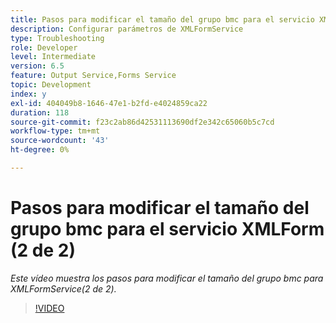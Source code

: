 ```yaml
---
title: Pasos para modificar el tamaño del grupo bmc para el servicio XMLForm (2 de 2)
description: Configurar parámetros de XMLFormService
type: Troubleshooting
role: Developer
level: Intermediate
version: 6.5
feature: Output Service,Forms Service
topic: Development
index: y
exl-id: 404049b8-1646-47e1-b2fd-e4024859ca22
duration: 118
source-git-commit: f23c2ab86d42531113690df2e342c65060b5c7cd
workflow-type: tm+mt
source-wordcount: '43'
ht-degree: 0%

---
```



# Pasos para modificar el tamaño del grupo bmc para el servicio XMLForm (2 de 2)

*Este vídeo muestra los pasos para modificar el tamaño del grupo bmc para XMLFormService(2 de 2).*

>[!VIDEO](https://video.tv.adobe.com/v/335553?quality=12&learn=on)

